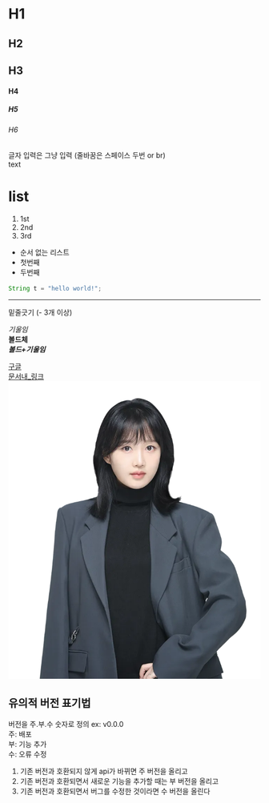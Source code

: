 # H1
## H2
## H3
#### H4
##### H5
###### H6  
글자 입력은 그냥 입력 (줄바꿈은 스페이스 두번 or br)  
text  

# list
1. 1st
2. 2nd
3. 3rd

* 순서 없는 리스트
* 첫번째
* 두번째

```java
String t = "hello world!";
```

---
밑줄긋기 (- 3개 이상)  

*기울임*  
**볼드체**  
***볼드+기울임***  

[구글](https://www.google.com)  
[문서내_링크](#list)  
![이미지](image.png)  

## 유의적 버전 표기법 
버전을 주.부.수 숫자로 정의 ex: v0.0.0  
주: 배포  
부: 기능 추가  
수: 오류 수정
1. 기존 버전과 호환되지 않게 api가 바뀌면 주 버전을 올리고
2. 기존 버전과 호환되면서 새로운 기능을 추가할 때는 부 버전을 올리고
3. 기존 버전과 호환되면서 버그를 수정한 것이라면 수 버전을 올린다  